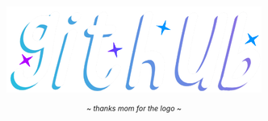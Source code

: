 <div align="center">
	<img src="https://github.com/lostsucks/lostsucks/blob/main/github.png?raw=true" />
	<h6>~ <i>thanks mom for the logo</i> ~</h6>
</div>
